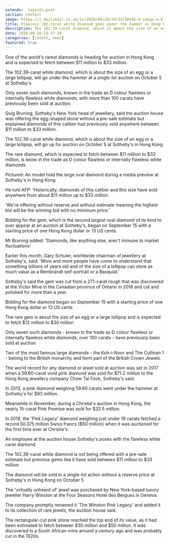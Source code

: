 ```yaml
---
extends: _layouts.post
section: content
image: https://i.dailymail.co.uk/1s/2020/09/28/19/33730456-0-image-a-8_1601316470703.jpg 
title: Flawless 102-carat white diamond goes under the hammer in Hong Kong  
description: The 102.39-carat diamond, which is about the size of an egg or a large lollipop, is heading for auction at Sothebys in Hong Kong on October 5 and is expected to fetch between $11 million to $33 million. 
date: 2020-09-28-19-37-34 
categories: [latest, news] 
featured: true 
--- 
```

One of the world's rarest diamonds is heading for auction in Hong Kong and is expected to fetch between $11 million to $33 million.

The 102.39-carat white diamond, which is about the size of an egg or a large lollipop, will go under the hammer at a single-lot auction on October 5 at Sotheby's. 

Only seven such diamonds, known in the trade as D colour flawless or internally flawless white diamonds, with more than 100 carats have previously been sold at auction. 

Quig Bruning, Sotheby's New York head of jewellery, said the auction house was offering the egg-shaped stone without a pre-sale estimate but explained diamonds of this caliber had previously sold anywhere between $11 million to $33 million.

The 102.39-carat white diamond, which is about the size of an egg or a large lollipop, will go up for auction on October 5 at Sotheby's in Hong Kong

The rare diamond, which is expected to fetch between $11 million to $33 million, is know in the trade as D colour flawless or internally flawless white diamonds

Pictured: An model hold the large oval diamond during a media preview at Sotheby's in Hong Kong

He told AFP: 'Historically, diamonds of this caliber and this size have sold anywhere from about $11 million up to $33 million.

'We're offering without reserve and without estimate meaning the highest bid will be the winning bid with no minimum price.' 

Bidding for the gem, which is the second largest oval diamond of its kind to ever appear at an auction at Sotheby's, began on September 15 with a starting price of one Hong Kong dollar or 13 US cents.

Mr Bruning added: 'Diamonds, like anything else, aren't immune to market fluctuations'  

Earlier this month, Gary Schuler, worldwide chairman of jewellery at Sotheby's, said: 'More and more people have come to understand that something billions of years old and of the size of a lollipop can store as much value as a Rembrandt self-portrait or a Basquiat.' 

Sotheby's said the gem was cut from a 271-carat rough that was discovered at the Victor Mine in the Canadian province of Ontario in 2018 and cut and polished for more than a year.

Bidding for the diamond began on September 15 with a starting price of one Hong Kong dollar or 13 US cents

The rare gem is about the size of an egg or a large lollipop and is expected to fetch $12 million to $30 million

Only seven such diamonds - known in the trade as D colour flawless or internally flawless white diamonds, over 100 carats - have previously been sold at auction 

Two of the most famous large diamonds - the Koh-i-Noor and The Cullinan 1 - belong to the British monarchy and form part of the British Crown Jewels.

The world record for any diamond or jewel sold at auction was set in 2017 when a 59.60-carat vivid pink diamond was sold for $71.2 million to the Hong Kong jewellery company Chow Tai Fook, Sotheby's said.     

In 2013, a pink diamond weighing 59.60 carats went under the hammer at Sotheby's for $83 million.

Meanwhile in November, during a Christie's auction in Hong Kong, the nearly 15-carat Pink Promise was sold for $32.5 million.

In 2018, the 'Pink Legacy' diamond weighing just under 19 carats fetched a record 50.375 million Swiss francs ($50 million) when it was auctioned for the first time ever at Christie's.

An employee at the auction house Sotheby's poses with the flawless white carat diamond

The 102.39-carat white diamond is not being offered with a pre-sale estimate but previous gems like it have sold between $11 million to $33 million

The diamond will be sold in a single-lot action without a reserve price at Sotheby's in Hong Kong on October 5

The 'virtually unheard of' jewel was purchased by New York-based luxury jeweller Harry Winston at the Four Seasons Hotel des Bergues in Geneva.

The company promptly renamed it 'The Winston Pink Legacy' and added it to its collection of rare jewels, the auction house said.

The rectangular-cut pink stone reached the top end of its value, as it had been estimated to fetch between $30 million and $50 million. It was discovered in a South African mine around a century ago and was probably cut in the 1920s.                       

